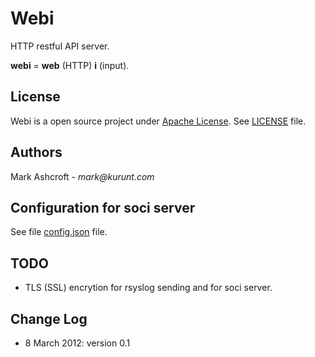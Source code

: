 # Webi #

HTTP restful API server.

**webi** = **web** (HTTP) **i** (input).

## License ##

Webi is a open source project under [Apache License](http://www.apache.org/licenses/LICENSE-2.0). See [LICENSE](LICENSE) file.

## Authors ##

Mark Ashcroft - _mark@kurunt.com_

## Configuration for soci server ##

See file [config.json](config.json) file.

## TODO ##

- TLS (SSL) encrytion for rsyslog sending and for soci server.

## Change Log ##

- 8 March 2012: version 0.1
